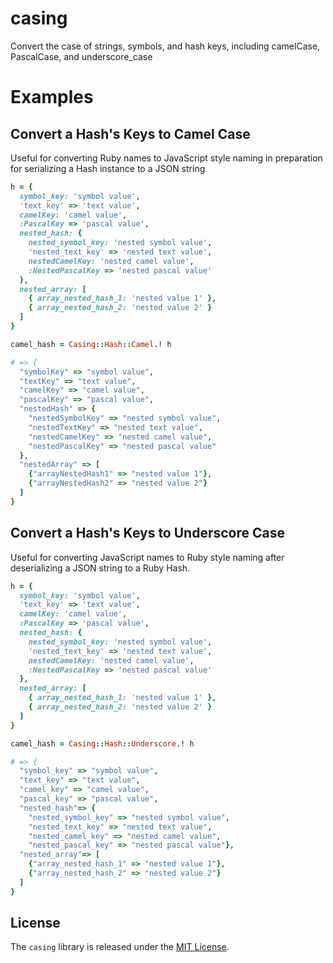 # casing

Convert the case of strings, symbols, and hash keys, including camelCase, PascalCase, and underscore_case

# Examples

## Convert a Hash's Keys to Camel Case

Useful for converting Ruby names to JavaScript style naming in preparation for serializing a Hash instance to a JSON string

```ruby
h = {
  symbol_key: 'symbol value',
  'text_key' => 'text value',
  camelKey: 'camel value',
  :PascalKey => 'pascal value',
  nested_hash: {
    nested_symbol_key: 'nested symbol value',
    'nested_text_key' => 'nested text value',
    nestedCamelKey: 'nested camel value',
    :NestedPascalKey => 'nested pascal value'
  },
  nested_array: [
    { array_nested_hash_1: 'nested value 1' },
    { array_nested_hash_2: 'nested value 2' }
  ]
}

camel_hash = Casing::Hash::Camel.! h

# => {
  "symbolKey" => "symbol value",
  "textKey" => "text value",
  "camelKey" => "camel value",
  "pascalKey" => "pascal value",
  "nestedHash" => {
    "nestedSymbolKey" => "nested symbol value",
    "nestedTextKey" => "nested text value",
    "nestedCamelKey" => "nested camel value",
    "nestedPascalKey" => "nested pascal value"
  },
  "nestedArray" => [
    {"arrayNestedHash1" => "nested value 1"},
    {"arrayNestedHash2" => "nested value 2"}
  ]
}
```

## Convert a Hash's Keys to Underscore Case

Useful for converting JavaScript names to Ruby style naming after deserializing a JSON string to a Ruby Hash.

```ruby
h = {
  symbol_key: 'symbol value',
  'text_key' => 'text value',
  camelKey: 'camel value',
  :PascalKey => 'pascal value',
  nested_hash: {
    nested_symbol_key: 'nested symbol value',
    'nested_text_key' => 'nested text value',
    nestedCamelKey: 'nested camel value',
    :NestedPascalKey => 'nested pascal value'
  },
  nested_array: [
    { array_nested_hash_1: 'nested value 1' },
    { array_nested_hash_2: 'nested value 2' }
  ]
}

camel_hash = Casing::Hash::Underscore.! h

# => {
  "symbol_key" => "symbol value",
  "text_key" => "text value",
  "camel_key" => "camel value",
  "pascal_key" => "pascal value",
  "nested_hash"=> {
    "nested_symbol_key" => "nested symbol value",
    "nested_text_key" => "nested text value",
    "nested_camel_key" => "nested camel value",
    "nested_pascal_key" => "nested pascal value"},
  "nested_array"=> [
    {"array_nested_hash_1" => "nested value 1"},
    {"array_nested_hash_2" => "nested value 2"}
  ]
}
```

## License

The `casing` library is released under the [MIT License](https://github.com/obsidian-btc/casing/blob/master/MIT-License.txt).
